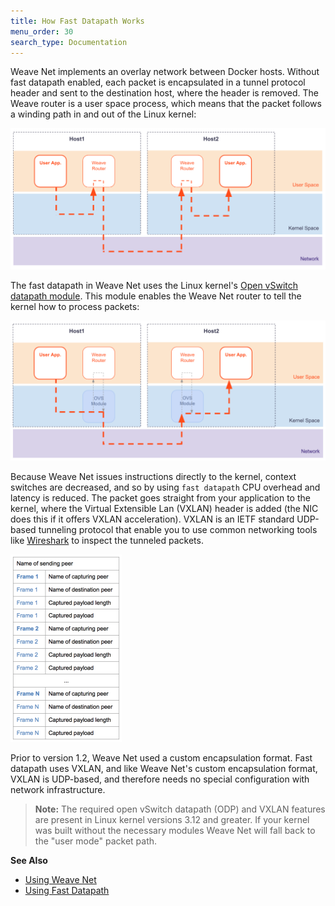 ```yaml
---
title: How Fast Datapath Works
menu_order: 30
search_type: Documentation
---
```



Weave Net implements an overlay network between Docker hosts. Without fast datapath enabled, each packet is encapsulated in a tunnel protocol header and sent to the destination host, where the header is removed.  The Weave router is a user space process, which means that the packet follows a winding path in and out of the Linux kernel:

![Weave Net Encapsulation](weave-net-encap1-1024x459.png)


The fast datapath in Weave Net uses the Linux kernel's [Open vSwitch datapath module](https://www.kernel.org/doc/Documentation/networking/openvswitch.txt). This module enables the Weave Net router to tell the kernel how to process packets:

![Weave Net Encapsulation](weave-net-fdp1-1024x454.png)

Because Weave Net issues instructions directly to the kernel, context switches are decreased, and so by using `fast datapath` CPU overhead and latency is reduced. The packet goes straight from your application to the kernel, where the Virtual Extensible Lan (VXLAN) header is added (the NIC does this if it offers VXLAN acceleration). VXLAN is an IETF standard UDP-based tunneling protocol that enable you to use common networking tools like [Wireshark](https://www.wireshark.org/) to inspect the tunneled packets.

![Weave Net Encapsulation](weave-frame-encapsulation-178x300.png)

Prior to version 1.2, Weave Net used a custom encapsulation format. Fast datapath uses VXLAN, and like Weave Net's custom encapsulation format, VXLAN is UDP-based, and therefore needs no special configuration with network infrastructure. 

>**Note:** The required open vSwitch datapath (ODP) and VXLAN features are present in Linux kernel versions 3.12 and greater. If your kernel was built without the necessary modules Weave Net will fall back to the "user mode" packet path.


**See Also**

 * [Using Weave Net](/site/using-weave.md)
 * [Using Fast Datapath](/site/using-weave/fastdp.md)


